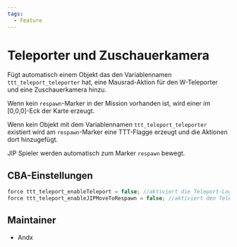 ```yaml
---
tags:
  - Feature
---
```


# Teleporter und Zuschauerkamera

Fügt automatisch einem Objekt das den Variablennamen `ttt_teleport_teleporter` hat, eine Mausrad-Aktion für den W-Teleporter und eine Zuschauerkamera hinzu.

Wenn kein `respawn`-Marker in der Mission vorhanden ist, wird einer im [0,0,0]-Eck der Karte erzeugt.

Wenn kein Objekt mit dem Variablennamen `ttt_teleport_teleporter` existiert wird am `respawn`-Marker eine TTT-Flagge erzeugt und die Aktionen dort hinzugefügt.

JIP Spieler werden automatisch zum Marker `respawn` bewegt.

## CBA-Einstellungen

``` cpp
force ttt_teleport_enableTeleport = false; //aktiviert die Teleport-Logik - default: true
force ttt_teleport_enableJIPMoveToRespawn = false; //aktiviert den Teleport für JIP Spieler - default: true
```

## Maintainer

- Andx
